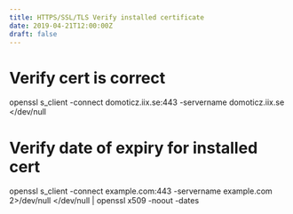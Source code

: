 ```yaml
---
title: HTTPS/SSL/TLS Verify installed certificate
date: 2019-04-21T12:00:00Z
draft: false
---
```

# Verify cert is correct
openssl s_client -connect domoticz.iix.se:443 -servername domoticz.iix.se </dev/null

# Verify date of expiry for installed cert
openssl s_client -connect example.com:443 -servername example.com 2>/dev/null </dev/null | openssl x509 -noout -dates


